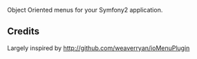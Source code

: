 Object Oriented menus for your Symfony2 application.


## Credits

Largely inspired by http://github.com/weaverryan/ioMenuPlugin
